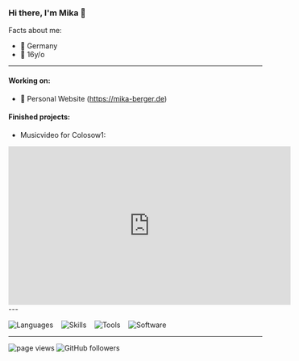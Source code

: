 ### Hi there, I'm Mika 👋

Facts about me:

<!-- - 💻 IT-Apprentice @ Bühler Group -->
- 🏡 Germany
- 🍰 16y/o

---
#### Working on:
- 💁 Personal Website (https://mika-berger.de)

#### Finished projects:
- Musicvideo for Colosow1: 
<iframe width="560" height="315" src="https://www.youtube.com/embed/DRrtLAUuymo" title="YouTube video player" frameborder="0" allow="accelerometer; autoplay; clipboard-write; encrypted-media; gyroscope; picture-in-picture; web-share" allowfullscreen></iframe>
---

![Languages](https://skillicons.dev/icons?i=html,css,lua)
&nbsp;&nbsp; 
![Skills](https://skillicons.dev/icons?i=linux,azure)
&nbsp;&nbsp; 
![Tools](https://skillicons.dev/icons?i=git,vscode,azure)
&nbsp;&nbsp; 
![Software](https://skillicons.dev/icons?i=premiere,aftereffects,photoshop,discord,figma)

---

<p align="left">
  <a>
    <img src="https://komarev.com/ghpvc/?username=mika-berger" alt="page views" />
  </a>
  </a>
  <a>
    <img alt="GitHub followers" src="https://img.shields.io/github/followers/mika-berger?color=blue&logo=github">
  </a>
</p>
